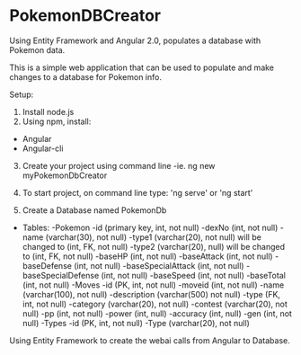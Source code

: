 # PokemonDBCreator
Using Entity Framework and Angular 2.0, populates a database with Pokemon data.

This is a simple web application that can be used to populate and make changes to a database for Pokemon info.

Setup:
1. Install node.js
2. Using npm, install:
  - Angular
  - Angular-cli
3. Create your project using command line
  -ie. ng new myPokemonDbCreator
4. To start project, on command line type: 'ng serve' or 'ng start'

5. Create a Database named PokemonDb
  - Tables:
     -Pokemon
        -id (primary key, int, not null)
        -dexNo (int, not null)
        -name (varchar(30), not null)
        -type1 (varchar(20), not null) will be changed to (int, FK, not null)
        -type2 (varchar(20), null) will be changed to (int, FK, not null)
        -baseHP (int, not null)
        -baseAttack (int, not null)
        -baseDefense (int, not null)
        -baseSpecialAttack (int, not null)
        -baseSpecialDefense (int, not null)
        -baseSpeed (int, not null)
        -baseTotal (int, not null)
     -Moves
        -id (PK, int, not null)
        -moveid (int, not null)
        -name (varchar(100), not null)
        -description (varchar(500) not null)
        -type (FK, int, not null)
        -category (varchar(20), not null)
        -contest (varchar(20), not null)
        -pp (int, not null)
        -power (int, null)
        -accuracy (int, null)
        -gen (int, not null)
     -Types
        -id (PK, int, not null)
        -Type (varchar(20), not null)
        
Using Entity Framework to create the webai calls from Angular to Database.

